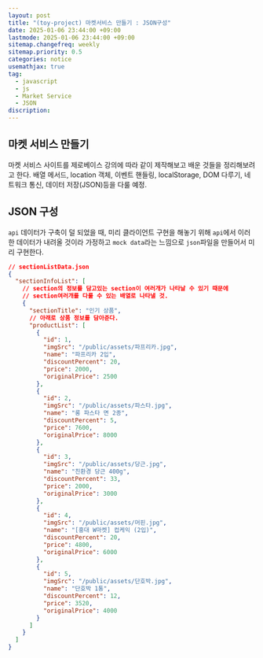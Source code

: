 ```yaml
---
layout: post
title: "(toy-project) 마켓서비스 만들기 : JSON구성"
date: 2025-01-06 23:44:00 +09:00
lastmode: 2025-01-06 23:44:00 +09:00
sitemap.changefreq: weekly
sitemap.priority: 0.5
categories: notice
usemathjax: true
tag:
  - javascript
  - js
  - Market Service
  - JSON
discription:
---
```


## 마켓 서비스 만들기

마켓 서비스 사이트를 제로베이스 강의에 따라 같이 제작해보고 배운 것들을 정리해보려고 한다. 배열 메서드, location 객체, 이벤트 핸들링, localStorage, DOM 다루기, 네트워크 통신, 데이터 저장(JSON)등을 다룰 예정.

## JSON 구성

`api` 데이터가 구축이 덜 되었을 때, 미리 클라이언트 구현을 해놓기 위해 `api`에서 이러한 데이터가 내려올 것이라 가정하고 `mock data`라는 느낌으로 `json`파일을 만들어서 미리 구현한다.

```json
// sectionListData.json
{
  "sectionInfoList": [
    // section의 정보를 담고있는 section이 여러개가 나타날 수 있기 때문에
    // section여러개를 다룰 수 있는 배열로 나타낼 것.
    {
      "sectionTitle": "인기 상품",
      // 아래로 상품 정보를 담아준다.
      "productList": [
        {
          "id": 1,
          "imgSrc": "/public/assets/파프리카.jpg",
          "name": "파프리카 2입",
          "discountPercent": 20,
          "price": 2000,
          "originalPrice": 2500
        },
        {
          "id": 2,
          "imgSrc": "/public/assets/파스타.jpg",
          "name": "롱 파스타 면 2종",
          "discountPercent": 5,
          "price": 7600,
          "originalPrice": 8000
        },
        {
          "id": 3,
          "imgSrc": "/public/assets/당근.jpg",
          "name": "친환경 당근 400g",
          "discountPercent": 33,
          "price": 2000,
          "originalPrice": 3000
        },
        {
          "id": 4,
          "imgSrc": "/public/assets/머핀.jpg",
          "name": "[홍대 W마켓] 컵케익 (2입)",
          "discountPercent": 20,
          "price": 4800,
          "originalPrice": 6000
        },
        {
          "id": 5,
          "imgSrc": "/public/assets/단호박.jpg",
          "name": "단호박 1통",
          "discountPercent": 12,
          "price": 3520,
          "originalPrice": 4000
        }
      ]
    }
  ]
}
```

<br>
